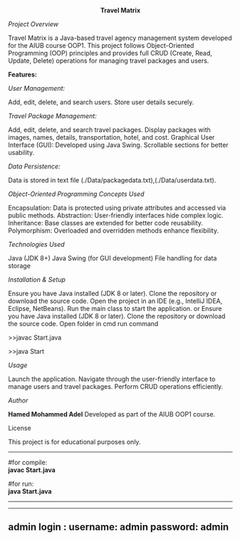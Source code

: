 <p style= "text-align: center; text-color: blue"><b>Travel Matrix</b></p>

_Project Overview_

Travel Matrix is a Java-based travel agency management system developed for the AIUB course OOP1. This project follows Object-Oriented Programming (OOP) principles and provides full CRUD (Create, Read, Update, Delete) operations for managing travel packages and users.

**Features:**

_User Management:_

Add, edit, delete, and search users.
Store user details securely.

_Travel Package Management:_

Add, edit, delete, and search travel packages.
Display packages with images, names, details, transportation, hotel, and cost.
Graphical User Interface (GUI):
Developed using Java Swing.
Scrollable sections for better usability.

_Data Persistence:_

Data is stored in text file (./Data/packagedata.txt),(./Data/userdata.txt).

_Object-Oriented Programming Concepts Used_

Encapsulation:
Data is protected using private attributes and accessed via public methods.
Abstraction:
User-friendly interfaces hide complex logic.
Inheritance:
Base classes are extended for better code reusability.
Polymorphism:
Overloaded and overridden methods enhance flexibility.

_Technologies Used_

Java (JDK 8+)
Java Swing (for GUI development)
File handling for data storage

_Installation & Setup_

Ensure you have Java installed (JDK 8 or later).
Clone the repository or download the source code.
Open the project in an IDE (e.g., IntelliJ IDEA, Eclipse, NetBeans).
Run the main class to start the application.
or
Ensure you have Java installed (JDK 8 or later).
Clone the repository or download the source code.
Open folder in cmd run command
   <p> >>javac Start.java </p> <p>>>java Start </p>

_Usage_

Launch the application.
Navigate through the user-friendly interface to manage users and travel packages.
Perform CRUD operations efficiently.

_Author_

**Hamed Mohammed Adel**
Developed as part of the AIUB OOP1 course.

License

This project is for educational purposes only.

<p>
    
-------------------------------------------------------------------------
#for compile: <br>
  <b> javac Start.java</b>
</p>
<p>
    
#for run:<br>
  <b> java Start.java </b>
  
-------------------------------------------------------------------------
</p>
<p>
    
-------------------------------------------------------------------------
admin login :
    username: admin
    password: admin
-------------------------------------------------------------------------
</p>
